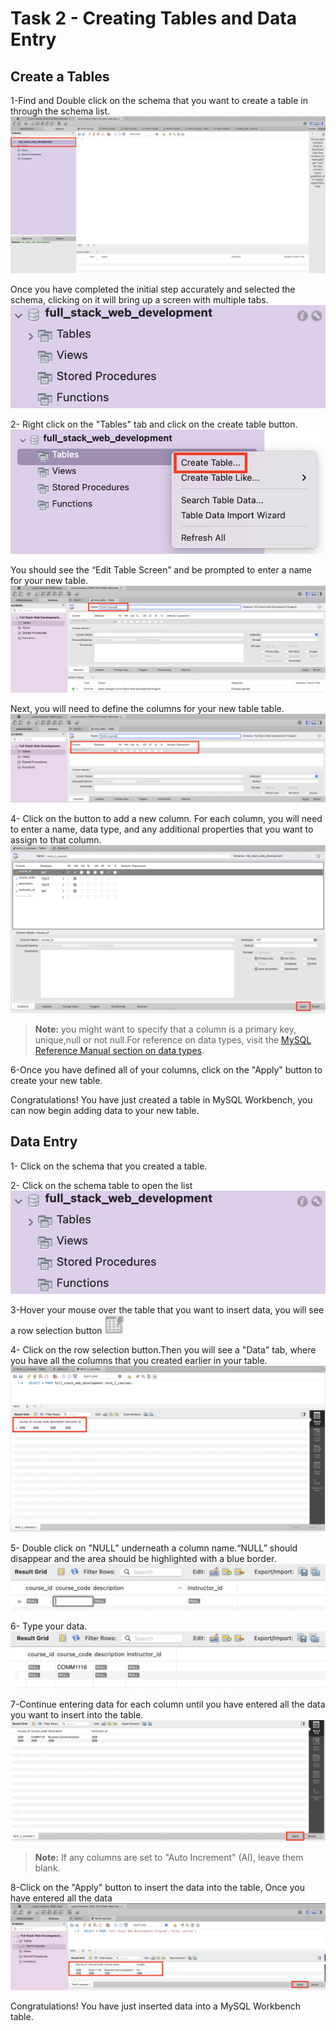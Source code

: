 # Task 2 - Creating Tables and Data Entry

## Create a Tables

1-Find and Double click on the schema that you want to create a table in through the schema list.
![image](/images/SelectSchema.png)

Once you have completed the initial step accurately and selected the schema, clicking on it will bring up a screen with multiple tabs.
![image](/images/TableTab.png)

2- Right click on the "Tables" tab and click on the create table button.
![image](/images/SelectCreateTable.png)

You should see the “Edit Table Screen” and be prompted to enter a name for your new table.
![image](/images/SelectTableName.png)

Next, you will need to define the columns for your new table
table.
![image](/images/TableColumn.png)

4- Click on the <click to edit> button to add a new column. For each column, you will need to enter a name, data type, and any additional properties that you want to assign to that column.
![image](/images/Constraint.png)

> **Note:**
> you might want to specify that a column is a primary key, unique,null or not null.For reference on data types, visit the [MySQL Reference Manual section on data types][data types].

6-Once you have defined all of your columns, click on the "Apply" button to create your new table.

Congratulations! You have just created a table in MySQL Workbench, you can now begin adding data to your new table.

## Data Entry

1- Click on the schema that you created a table.

2- Click on the schema table to open the list
![image](/images/TableTab.png)

3-Hover your mouse over the table that you want to insert data, you will see a row selection button <img src="/images/RowSelectionbtn.png" alt= “” width="30px" height="30px">

4- Click on the row selection button.Then you will see a "Data" tab, where you have all the columns that you created earlier in your table.
![image](/images/DataTab.png)

5- Double click on "NULL” underneath a column name.“NULL” should disappear and the area should be highlighted with a blue border.
![image](/images/CourseCode.png)

6- Type your data.
![image](/images/TypeDataIn.png)

7-Continue entering data for each column until you have entered all the data you want to insert into the table.
![image](/images/completedcolumn.png)

> **Note:**
> If any columns are set to "Auto Increment" (AI), leave them blank.

8-Click on the "Apply" button to insert the data into the table, Once you have entered all the data
![image](/images/InsertedData.png)

Congratulations! You have just inserted data into a MySQL Workbench table.

[data types]: https://dev.mysql.com/doc/refman/8.0/en/data-types.html
